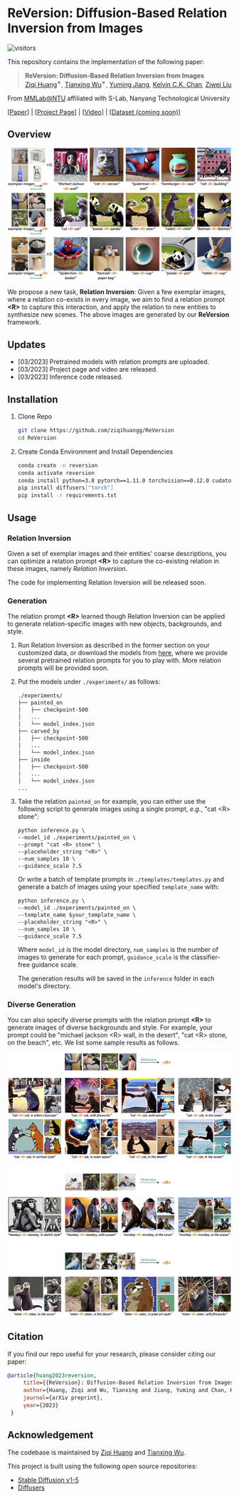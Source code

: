 # ReVersion: Diffusion-Based Relation Inversion from Images

![visitors](https://visitor-badge.glitch.me/badge?page_id=ziqihuangg/ReVersion&right_color=MediumAquamarine)

This repository contains the implementation of the following paper:
> **ReVersion: Diffusion-Based Relation Inversion from Images**<br>
> [Ziqi Huang](https://ziqihuangg.github.io/)<sup>∗</sup>, [Tianxing Wu](https://tianxingwu.github.io/)<sup>∗</sup>, [Yuming Jiang](https://yumingj.github.io/), [Kelvin C.K. Chan](https://ckkelvinchan.github.io/), [Ziwei Liu](https://liuziwei7.github.io/)<br>

From [MMLab@NTU](https://www.mmlab-ntu.com/) affiliated with S-Lab, Nanyang Technological University

[[Paper]()] | 
[[Project Page](https://ziqihuangg.github.io/projects/reversion.html)] | 
[[Video](https://www.youtube.com/watch?v=pkal3yjyyKQ)] |
[[Dataset (coming soon)]()]


## Overview
![overall_structure](./assets/teaser.jpg)

We propose a new task, **Relation Inversion**: Given a few exemplar images, where a relation co-exists in every image, we aim to find a relation prompt **\<R>** to capture this interaction, and apply the relation to new entities to synthesize new scenes. The above images are generated by our **ReVersion** framework.

## Updates
- [03/2023] Pretrained models with relation prompts are uploaded.
- [03/2023] Project page and video are released.
- [03/2023] Inference code released.


## Installation

1. Clone Repo

   ```bash
   git clone https://github.com/ziqihuangg/ReVersion
   cd ReVersion
   ```

2. Create Conda Environment and Install Dependencies

   ```bash
   conda create -n reversion
   conda activate reversion
   conda install python=3.8 pytorch==1.11.0 torchvision==0.12.0 cudatoolkit=11.3 -c pytorch
   pip install diffusers["torch"]
   pip install -r requirements.txt
   ```
## Usage

### Relation Inversion
Given a set of exemplar images and their entities' coarse descriptions, you can optimize a relation prompt **\<R>** to capture the co-existing relation in these images, namely *Relation Inversion*. 

The code for implementing Relation Inversion will be released soon.


### Generation
The relation prompt **\<R>** learned though Relation Inversion can be applied to generate relation-specific images with new objects, backgrounds, and style.

1. Run Relation Inversion as described in the former section on your customized data, or download the models from [here](https://drive.google.com/drive/folders/1apFk6TF3pGH00hHF1nO1S__tDlrcLQAh?usp=sharing), where we provide several pretrained relation prompts for you to play with. More relation prompts will be provided soon.

2. Put the models under `./experiments/` as follows:
    ```
    ./experiments/
    ├── painted_on
    │   ├── checkpoint-500
    │   ...
    │   └── model_index.json
    ├── carved_by
    │   ├── checkpoint-500
    │   ...
    │   └── model_index.json
    ├── inside
    │   ├── checkpoint-500
    │   ...
    │   └── model_index.json
    ...
    ```
    <!-- ```
    ./experiments/
    ├── painted_on
    │   ├── annotations
    │   |   ├── train.csv
    │   |   ├── test.csv
    │   |   └── val.csv
    │   └── images
    │       ├── train
    │       │   ├── Bangs-Eyeglasses-Smiling-Young
    │       │   |   ├── xxxxxx.jpg
    |       |   |   ...
    |       |   |   └── xxxxxx.jpg
    |       |   ...
    │       │   ├── Young-Smiling-Eyeglasses
    │       │   |   ├── xxxxxx.jpg
    |       |   |   ...
    |       |   |   └── xxxxxx.jpg
    │       │   └── original
    │       │       ├── xxxxxx.jpg
    |       |       ...
    |       |       └── xxxxxx.jpg
    │       ├── test
    │       │   % the same structure as in train
    │       └── val
    │           % the same structure as in train
    └── facial_components
    ``` -->

<!-- 3. Run the following script (an example):
    ```
    python inference.py \
    --model_id ./experiments/painted_on \
    --prompt "cat <R> stone" \
    --template_name painted_on_examples \
    --placeholder_string "<R>" \
    --num_samples 10 \
    --guidance_scale 7.5
    ```
    Where `model_id` is the model directory, `num_samples` is the  -->
    
3. Take the relation `painted_on` for example, you can either use the following script to generate images using a single prompt, *e.g.*, "cat \<R> stone":
    ```
    python inference.py \
    --model_id ./experiments/painted_on \
    --prompt "cat <R> stone" \
    --placeholder_string "<R>" \
    --num_samples 10 \
    --guidance_scale 7.5
    ```
    Or write a batch of template prompts in `./templates/templates.py` and generate a batch of images using your specified `template_name` with:
    ```
    python inference.py \
    --model_id ./experiments/painted_on \
    --template_name $your_template_name \
    --placeholder_string "<R>" \
    --num_samples 10 \
    --guidance_scale 7.5
    ```
    Where  `model_id` is the model directory, `num_samples` is the number of images to generate for each prompt, `guidance_scale` is the classifier-free guidance scale.

    The generation results will be saved in the `inference` folder in each model's directory.

### Diverse Generation
You can also specify diverse prompts with the relation prompt **\<R>** to generate images of diverse backgrounds and style. For example, your prompt could be "michael jackson \<R> wall, in the desert", "cat \<R> stone, on the beach", etc. We list some sample results as follows.

![diverse_results](./assets/diverse.jpg)




## Citation

   If you find our repo useful for your research, please consider citing our paper:

   ```bibtex
   @article{huang2023reversion,
        title={{ReVersion}: Diffusion-Based Relation Inversion from Images},
        author={Huang, Ziqi and Wu, Tianxing and Jiang, Yuming and Chan, Kelvin C.K. and Liu, Ziwei},
        journal={arXiv preprint},
        year={2023}
    }
   ```


## Acknowledgement

The codebase is maintained by [Ziqi Huang](https://ziqihuangg.github.io/) and [Tianxing Wu](https://tianxingwu.github.io/).

This project is built using the following open source repositories:
- [Stable Diffusion v1-5](https://huggingface.co/runwayml/stable-diffusion-v1-5)
- [Diffusers](https://github.com/huggingface/diffusers)